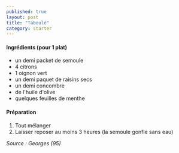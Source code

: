 ```yaml
---
published: true
layout: post
title: "Taboulé"
category: starter
---
```


#### Ingrédients (pour 1 plat) 
- un demi packet de semoule 
- 4 citrons
- 1 oignon vert
- un demi paquet de raisins secs
- un demi concombre
- de l'huile d'olive
- quelques feuilles de menthe

#### Préparation
1. Tout mélanger
2. Laisser reposer au moins 3 heures (la semoule gonfle sans eau)
  
*Source : Georges (95)*
